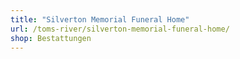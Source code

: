 ```yaml
---
title: "Silverton Memorial Funeral Home"
url: /toms-river/silverton-memorial-funeral-home/
shop: Bestattungen
---
```


